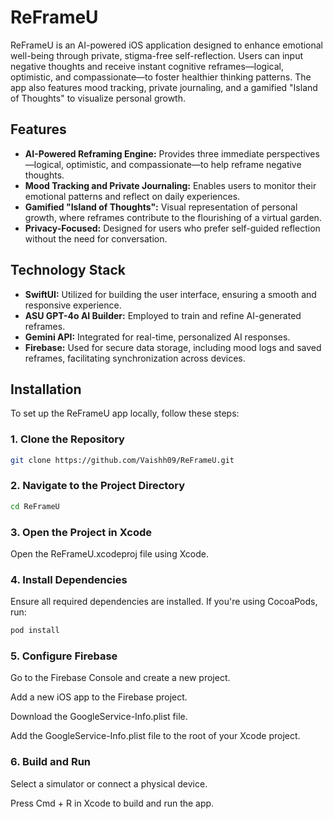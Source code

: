 # ReFrameU

ReFrameU is an AI-powered iOS application designed to enhance emotional well-being through private, stigma-free self-reflection. Users can input negative thoughts and receive instant cognitive reframes—logical, optimistic, and compassionate—to foster healthier thinking patterns. The app also features mood tracking, private journaling, and a gamified "Island of Thoughts" to visualize personal growth.

## Features

- **AI-Powered Reframing Engine:** Provides three immediate perspectives—logical, optimistic, and compassionate—to help reframe negative thoughts.
- **Mood Tracking and Private Journaling:** Enables users to monitor their emotional patterns and reflect on daily experiences.
- **Gamified "Island of Thoughts":** Visual representation of personal growth, where reframes contribute to the flourishing of a virtual garden.
- **Privacy-Focused:** Designed for users who prefer self-guided reflection without the need for conversation.

## Technology Stack

- **SwiftUI:** Utilized for building the user interface, ensuring a smooth and responsive experience.
- **ASU GPT-4o AI Builder:** Employed to train and refine AI-generated reframes.
- **Gemini API:** Integrated for real-time, personalized AI responses.
- **Firebase:** Used for secure data storage, including mood logs and saved reframes, facilitating synchronization across devices.

## Installation

To set up the ReFrameU app locally, follow these steps:

### 1. Clone the Repository
```bash
git clone https://github.com/Vaishh09/ReFrameU.git
```

### 2. Navigate to the Project Directory
```bash
cd ReFrameU
```

### 3. Open the Project in Xcode
  Open the ReFrameU.xcodeproj file using Xcode.

### 4. Install Dependencies
  Ensure all required dependencies are installed. If you're using CocoaPods, run:

```bash
pod install
```

### 5. Configure Firebase
  Go to the Firebase Console and create a new project.
  
  Add a new iOS app to the Firebase project.
  
  Download the GoogleService-Info.plist file.
  
  Add the GoogleService-Info.plist file to the root of your Xcode project.

### 6. Build and Run
  Select a simulator or connect a physical device.
  
  Press Cmd + R in Xcode to build and run the app.
